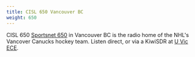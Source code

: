 ```yaml
---
title: CISL 650 Vancouver BC
weight: 650
---
```

CISL 650 [Sportsnet 650] in Vancouver BC
is the radio home of the NHL's Vancover Canucks hockey team.
Listen direct, or via a KiwiSDR at [U Vic ECE].

[Sportsnet 650]:http://www.sportsnet.ca/650/vancouver-canucks-radio/

[U Vic ECE]:http://kiwisdr.ece.uvic.ca:8073/?f=650.00amz10
